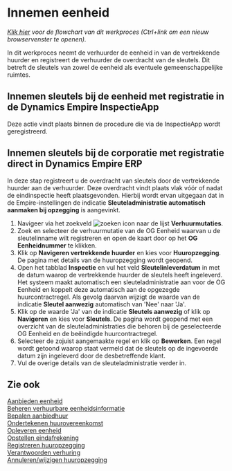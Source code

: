 # Innemen eenheid

*[Klik hier](https://cegeka-dsabestpracticeprocessen.mavimcloud.com//Portal/code?id=2d4&view=Chart&maximize=true) voor de flowchart van dit werkproces (Ctrl+link om een nieuw browservenster te openen).*

In dit werkproces neemt de verhuurder de eenheid in van de vertrekkende huurder en registreert de verhuurder de overdracht van de sleutels. Dit betreft de sleutels van zowel de eenheid als eventuele gemeenschappelijke ruimtes.

## Innemen sleutels bij de eenheid met registratie in de Dynamics Empire InspectieApp 
Deze actie vindt plaats binnen de procedure die via de InspectieApp wordt geregistreerd.

## Innemen sleutels bij de corporatie met registratie direct in Dynamics Empire ERP 
In deze stap registreert u de overdracht van sleutels door de vertrekkende huurder aan de verhuurder. Deze overdracht vindt plaats vlak vóór of nadat de eindinspectie heeft plaatsgevonden. Hierbij wordt ervan uitgegaan dat in de Empire-instellingen de indicatie **Sleuteladministratie automatisch aanmaken bij opzegging** is aangevinkt. 
 
1. Navigeer via het zoekveld ![zoeken icon](/assets/images/zoeken.png "zoeken icon") naar de lijst **Verhuurmutaties**. 
2. Zoek en selecteer de verhuurmutatie van de OG Eenheid waarvan u de sleutelinname wilt registreren en open de kaart door op het **OG Eenheidnummer** te klikken.
3. Klik op **Navigeren vertrekkende huurder** en kies voor **Huuropzegging**. De pagina met details van de huuropzegging wordt geopend. 
4. Open het tabblad **Inspectie** en vul het veld **Sleutelinleverdatum** in met de datum waarop de vertrekkende huurder de sleutels heeft ingeleverd. Het systeem maakt automatisch een sleuteladministratie aan voor de OG Eenheid en koppelt deze automatisch aan de opgezegde huurcontractregel. Als gevolg daarvan wijzigt de waarde van de indicatie **Sleutel aanwezig** automatisch van 'Nee' naar 'Ja'. 
5. Klik op de waarde 'Ja' van de indicatie **Sleutels aanwezig** of klik op **Navigeren** en kies voor **Sleutels**. De pagina wordt geopend met een overzicht van de sleuteladministraties die behoren bij de geselecteerde OG Eenheid en de beëindigde huurcontractregel. 
6. Selecteer de zojuist aangemaakte regel en klik op **Bewerken**. Een regel wordt getoond waarop staat vermeld dat de sleutels op de ingevoerde datum zijn ingeleverd door de desbetreffende klant. 
7. Vul de overige details van de sleuteladministratie verder in. 

## Zie ook

[Aanbieden eenheid](../aanbieden-eenheid/)  
[Beheren verhuurbare eenheidsinformatie](../beheren-verhuurbare-eenheidsinformatie/)  
[Bepalen aanbiedhuur](../bepalen-aanbiedhuur/)  
[Ondertekenen huurovereenkomst](../ondertekenen-huurovereenkomst/)  
[Opleveren eenheid](../opleveren-eenheid/)  
[Opstellen eindafrekening](../opstellen-eindafrekening/)  
[Registreren huuropzegging](../registreren-huuropzegging/)  
[Verantwoorden verhuring](../verantwoorden-verhuring/)  
[Annuleren/wijzigen huuropzegging](../annuleren-wijzigen-huuropzegging/)
